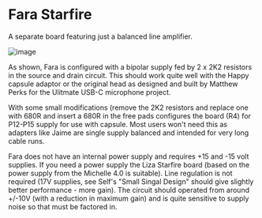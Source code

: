 # Fara Starfire
A separate board featuring just a balanced line amplifier.

![image](https://github.com/user-attachments/assets/5837cacb-649c-49ef-ba9d-cafe50bbea5d)

As shown, Fara is configured with a bipolar supply fed by 2 x 2K2 resistors in the source and drain circuit. This should work quite well with the Happy capsule adaptor or the original head as designed and built by Matthew Perks for the Ulitmate USB-C microphone project.

With some small modifications (remove the 2K2 resistors and replace one with 680R and insert a 680R in the free pads configures the board (R4) for P12-P15 supply for use with capsule. Most users won't need this as adapters like Jaime are single supply balanced and intended for very long cable runs.

Fara does not have an internal power supply and requires +15 and -15 volt supplies. If you need a power supply the Liza Starfire board (based on the power supply from the Michelle 4.0 is suitable). Line regulation is not required (17V supplies, see Self's "Small Singal Design" should give slightly better performance - more gain). The circuit should operated from around +/-10V (with a reduction in maximum gain) and is quite sensitive to supply noise so that must be factored in.
